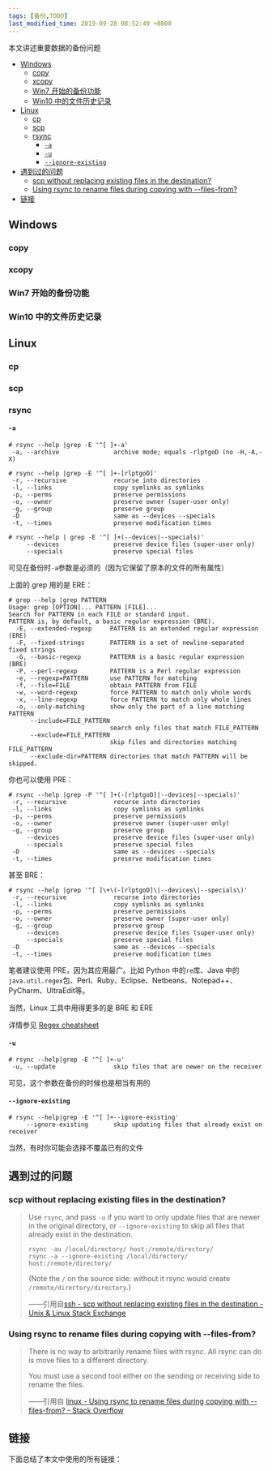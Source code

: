 ```yaml
---
tags: [备份,TODO]
last_modified_time: 2019-09-28 08:52:49 +0800
---
```


本文讲述重要数据的备份问题

<p id="markdown-toc"></p>
<!-- vim-markdown-toc GFM -->

* [Windows](#windows)
  * [copy](#copy)
  * [xcopy](#xcopy)
  * [Win7 开始的备份功能](#win7-开始的备份功能)
  * [Win10 中的文件历史记录](#win10-中的文件历史记录)
* [Linux](#linux)
  * [cp](#cp)
  * [scp](#scp)
  * [rsync](#rsync)
    * [`-a`](#-a)
    * [`-u`](#-u)
    * [`--ignore-existing`](#--ignore-existing)
* [遇到过的问题](#遇到过的问题)
  * [scp without replacing existing files in the destination?](#scp-without-replacing-existing-files-in-the-destination)
  * [Using rsync to rename files during copying with --files-from?](#using-rsync-to-rename-files-during-copying-with---files-from)
* [链接](#链接)

<!-- vim-markdown-toc -->

## Windows
### copy

### xcopy

### Win7 开始的备份功能

### Win10 中的文件历史记录

## Linux
### cp

### scp


### rsync
#### `-a`
```
# rsync --help |grep -E '^[ ]+-a'
 -a, --archive               archive mode; equals -rlptgoD (no -H,-A,-X)
```

```
# rsync --help |grep -E '^[ ]+-[rlptgoD]'
 -r, --recursive             recurse into directories
 -l, --links                 copy symlinks as symlinks
 -p, --perms                 preserve permissions
 -o, --owner                 preserve owner (super-user only)
 -g, --group                 preserve group
 -D                          same as --devices --specials
 -t, --times                 preserve modification times
```

```
# rsync --help | grep -E '^[ ]+(--devices|--specials)'
     --devices               preserve device files (super-user only)
     --specials              preserve special files
```

可见在备份时`-a`参数是必须的（因为它保留了原本的文件的所有属性）

上面的 grep 用的是 ERE：
```
# grep --help |grep PATTERN
Usage: grep [OPTION]... PATTERN [FILE]...
Search for PATTERN in each FILE or standard input.
PATTERN is, by default, a basic regular expression (BRE).
  -E, --extended-regexp     PATTERN is an extended regular expression (ERE)
  -F, --fixed-strings       PATTERN is a set of newline-separated fixed strings
  -G, --basic-regexp        PATTERN is a basic regular expression (BRE)
  -P, --perl-regexp         PATTERN is a Perl regular expression
  -e, --regexp=PATTERN      use PATTERN for matching
  -f, --file=FILE           obtain PATTERN from FILE
  -w, --word-regexp         force PATTERN to match only whole words
  -x, --line-regexp         force PATTERN to match only whole lines
  -o, --only-matching       show only the part of a line matching PATTERN
      --include=FILE_PATTERN
                            search only files that match FILE_PATTERN
      --exclude=FILE_PATTERN
                            skip files and directories matching FILE_PATTERN
      --exclude-dir=PATTERN directories that match PATTERN will be skipped.

```

你也可以使用 PRE：

```
# rsync --help |grep -P '^[ ]+(-[rlptgoD]|--devices|--specials)'
 -r, --recursive             recurse into directories
 -l, --links                 copy symlinks as symlinks
 -p, --perms                 preserve permissions
 -o, --owner                 preserve owner (super-user only)
 -g, --group                 preserve group
     --devices               preserve device files (super-user only)
     --specials              preserve special files
 -D                          same as --devices --specials
 -t, --times                 preserve modification times

```

甚至 BRE：
```
# rsync --help |grep '^[ ]\+\(-[rlptgoD]\|--devices\|--specials\)'
 -r, --recursive             recurse into directories
 -l, --links                 copy symlinks as symlinks
 -p, --perms                 preserve permissions
 -o, --owner                 preserve owner (super-user only)
 -g, --group                 preserve group
     --devices               preserve device files (super-user only)
     --specials              preserve special files
 -D                          same as --devices --specials
 -t, --times                 preserve modification times

```

笔者建议使用 PRE，因为其应用最广。比如 Python 中的`re`库、Java 中的`java.util.regex`包、Perl、Ruby、Eclipse、Netbeans、Notepad++、PyCharm、UltraEdit等。

当然，Linux 工具中用得更多的是 BRE 和 ERE

详情参见 [Regex cheatsheet](https://remram44.github.io/regex-cheatsheet/regex.html)


#### `-u`
```
# rsync --help|grep -E '^[ ]+-u'
 -u, --update                skip files that are newer on the receiver
```
可见，这个参数在备份的时候也是相当有用的

#### `--ignore-existing`
```
# rsync --help|grep -E '^[ ]+--ignore-existing'
     --ignore-existing       skip updating files that already exist on receiver
```
当然，有时你可能会选择不覆盖已有的文件

## 遇到过的问题
### scp without replacing existing files in the destination?
> Use `rsync`, and pass `-u` if you want to only update files that are newer in the original directory, or `--ignore-existing` to skip all files that already exist in the destination.
> 
> ```
> rsync -au /local/directory/ host:/remote/directory/
> rsync -a --ignore-existing /local/directory/ host:/remote/directory/
> ```
> (Note the ``/`` on the source side: without it rsync would create `/remote/directory/directory`.)
> 
> ——引用自[ssh - scp without replacing existing files in the destination - Unix & Linux Stack Exchange](https://unix.stackexchange.com/questions/14191/scp-without-replacing-existing-files-in-the-destination/14259#14259)

### Using rsync to rename files during copying with --files-from?
> There is no way to arbitrarily rename files with rsync. All rsync can do is move files to a different directory.
> 
> You must use a second tool either on the sending or receiving side to rename the files.
>
> ——引用自 [linux - Using rsync to rename files during copying with --files-from? - Stack Overflow](https://stackoverflow.com/a/1312437)

## 链接
下面总结了本文中使用的所有链接：

<!-- link start -->

<!-- link end -->
